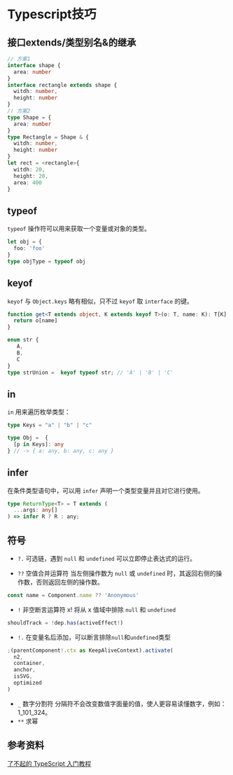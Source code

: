 # Typescript技巧

## 接口extends/类型别名&的继承

```ts
// 方案1
interface shape {
  area: number
}
interface rectangle extends shape {
  witdh: number,
  height: number
}
// 方案2
type Shape = {
  area: number
}
type Rectangle = Shape & {
  witdh: number,
  height: number
}
let rect = <rectangle>{
  witdh: 20,
  height: 20,
  area: 400
}
```

## typeof

`typeof` 操作符可以用来获取一个变量或对象的类型。

```ts
let obj = {
  foo: 'foo'
}
type objType = typeof obj
```

## keyof

`keyof` 与 `Object.keys` 略有相似，只不过 `keyof` 取 `interface` 的键。

```ts
function get<T extends object, K extends keyof T>(o: T, name: K): T[K] {
  return o[name]
}

enum str {
   A,
   B,
   C
}
type strUnion =  keyof typeof str; // 'A' | 'B' | 'C'
```

## in

`in` 用来遍历枚举类型：

```ts
type Keys = "a" | "b" | "c"

type Obj =  {
  [p in Keys]: any
} // -> { a: any, b: any, c: any }
```

## infer

在条件类型语句中，可以用 `infer` 声明一个类型变量并且对它进行使用。

```ts
type ReturnType<T> = T extends (
  ...args: any[]
) => infer R ? R : any;
```

## 符号

- `?.` 可选链，遇到 `null` 和 `undefined` 可以立即停止表达式的运行。

- `??` 空值合并运算符 当左侧操作数为 `null` 或 `undefined` 时，其返回右侧的操作数，否则返回左侧的操作数。

```ts
const name = Component.name ?? 'Anonymous'
```

- `!` 非空断言运算符 x! 将从 x 值域中排除 `null` 和 `undefined`

```ts
shouldTrack = !dep.has(activeEffect!)
```

- `!.` 在变量名后添加，可以断言排除`null`和`undefined`类型

```ts
;(parentComponent!.ctx as KeepAliveContext).activate(
  n2,
  container,
  anchor,
  isSVG,
  optimized
)
```

- `_` 数字分割符 分隔符不会改变数值字面量的值，使人更容易读懂数字，例如：1_101_324。
- `**` 求幂

## 参考资料

[了不起的 TypeScript 入门教程](https://juejin.cn/post/6844904182843965453#heading-51)
